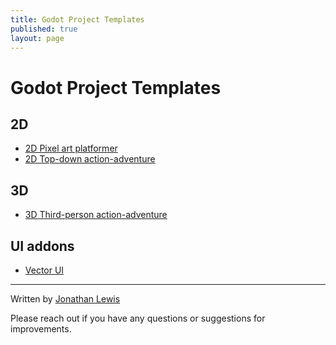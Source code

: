 ```yaml
---
title: Godot Project Templates
published: true
layout: page
---
```

# Godot Project Templates

## 2D

- [2D Pixel art platformer](./)
- [2D Top-down action-adventure](./)

## 3D

- [3D Third-person action-adventure](./)

## UI addons

- [Vector UI](./)

---

Written by [Jonathan Lewis](https://www.linkedin.com/in/jonathan-david-lewis/)

Please reach out if you have any questions or suggestions for improvements.